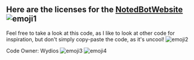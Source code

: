 ## Here are the licenses for the [NotedBotWebsite]([https://github.com/Wydios/NotedBotWebsite](https://github.com/Wydios/NotedBotWebsite/tree/main/src)) ![emoji1](https://cdn.7tv.app/emote/01H879FJ6R0005HY5BSCSFHSV0/1x.avif)

Feel free to take a look at this code,
as I like to look at other code for inspiration,
but don't simply copy-paste the code, as it's uncool! ![emoji2](https://cdn.7tv.app/emote/01G1PWD2TG0003JX6YJPSC6YFR/1x.avif)

Code Owner: Wydios ![emoji3](https://cdn.7tv.app/emote/01JG4FGQYCNWN4B63W3PNMMMFM/1x.avif) ![emoji4](https://cdn.7tv.app/emote/01HM4P26CR000449DZBT4FVMA5/1x.avif)
